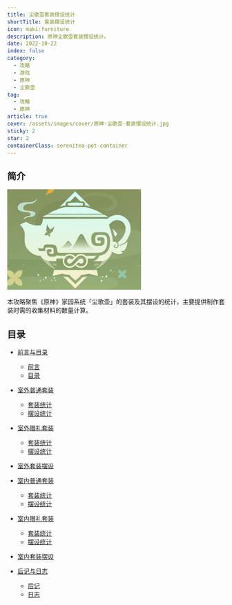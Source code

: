 ```yaml
---
title: 尘歌壶套装摆设统计
shortTitle: 套装摆设统计
icon: maki:furniture
description: 原神尘歌壶套装摆设统计。
date: 2022-10-22
index: false
category:
  - 攻略
  - 游戏
  - 原神
  - 尘歌壶
tag:
  - 攻略
  - 原神
article: true
cover: /assets/images/cover/原神-尘歌壶-套装摆设统计.jpg
sticky: 2
star: 2
containerClass: serenitea-pot-container
---
```


## 简介

![尘歌壶]

本攻略聚焦《原神》家园系统「尘歌壶」的套装及其摆设的统计，主要提供制作套装时需的收集材料的数量计算。

## 目录

- [前言与目录](./前言与目录.md)

  - [前言](./前言与目录.md#前言)
  - [目录](./前言与目录.md#目录)

- [室外普通套装](./室外普通套装.md)

  - [套装统计](./室外普通套装.md#套装统计)
  - [摆设统计](./室外普通套装.md#摆设统计)

- [室外赠礼套装](./室外赠礼套装.md)

  - [套装统计](./室外赠礼套装.md#套装统计)
  - [摆设统计](./室外赠礼套装.md#摆设统计)

- [室外套装摆设](./室外套装摆设.md)

- [室内普通套装](./室内普通套装.md)

  - [套装统计](./室内普通套装.md#套装统计)
  - [摆设统计](./室内普通套装.md#摆设统计)

- [室内赠礼套装](./室内赠礼套装.md)

  - [套装统计](./室内赠礼套装.md#套装统计)
  - [摆设统计](./室内赠礼套装.md#摆设统计)

- [室内套装摆设](./室内套装摆设.md)

- [后记与日志](./后记与日志.md)

  - [后记](./后记与日志.md#后记)
  - [日志](./后记与日志.md#日志)

<!-- 横幅图片 -->

[尘歌壶]: ./图片/尘歌壶.png "尘歌壶"
